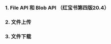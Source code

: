 <!--
 * @Author: hf
 * @Date: 2021-12-02 15:02:19
 * @LastEditTime: 2021-12-02 15:10:46
 * @LastEditors: hf
-->
### 1. File API 和 Blob API （红宝书第四版20.4）
### 2. 文件上传
    

### 3. 文件下载